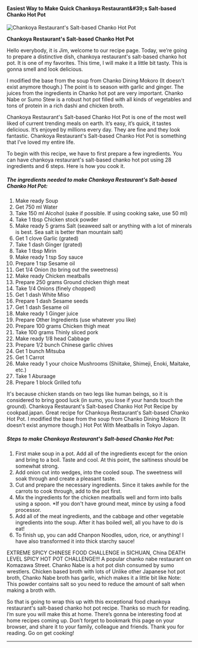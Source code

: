             

#### Easiest Way to Make Quick Chankoya Restaurant&amp;#39;s Salt-based Chanko Hot Pot

![Chankoya Restaurant's Salt-based Chanko Hot Pot](https://img-global.cpcdn.com/recipes/6373123688497152/751x532cq70/chankoya-restaurants-salt-based-chanko-hot-pot-recipe-main-photo.jpg)

**Chankoya Restaurant's Salt-based Chanko Hot Pot**

Hello everybody, it is Jim, welcome to our recipe page. Today, we’re going to prepare a distinctive dish, chankoya restaurant's salt-based chanko hot pot. It is one of my favorites. This time, I will make it a little bit tasty. This is gonna smell and look delicious.

I modified the base from the soup from Chanko Dining Mokoro (It doesn't exist anymore though.) The point is to season with garlic and ginger. The juices from the ingredients in Chanko hot pot are very important. Chanko Nabe or Sumo Stew is a robust hot pot filled with all kinds of vegetables and tons of protein in a rich dashi and chicken broth.

Chankoya Restaurant's Salt-based Chanko Hot Pot is one of the most well liked of current trending meals on earth. It’s easy, it’s quick, it tastes delicious. It’s enjoyed by millions every day. They are fine and they look fantastic. Chankoya Restaurant's Salt-based Chanko Hot Pot is something that I’ve loved my entire life.

To begin with this recipe, we have to first prepare a few ingredients. You can have chankoya restaurant's salt-based chanko hot pot using 28 ingredients and 6 steps. Here is how you cook it.

##### The ingredients needed to make Chankoya Restaurant's Salt-based Chanko Hot Pot:

1.  Make ready Soup
2.  Get 750 ml Water
3.  Take 150 ml Alcohol (sake if possible. If using cooking sake, use 50 ml)
4.  Take 1 tbsp Chicken stock powder
5.  Make ready 5 grams Salt (seaweed salt or anything with a lot of minerals is best. Sea salt is better than mountain salt)
6.  Get 1 clove Garlic (grated)
7.  Take 1 dash Ginger (grated)
8.  Take 1 tbsp Mirin
9.  Make ready 1 tsp Soy sauce
10.  Prepare 1 tsp Sesame oil
11.  Get 1/4 Onion (to bring out the sweetness)
12.  Make ready Chicken meatballs
13.  Prepare 250 grams Ground chicken thigh meat
14.  Take 1/4 Onions (finely chopped)
15.  Get 1 dash White Miso
16.  Prepare 1 dash Sesame seeds
17.  Get 1 dash Sesame oil
18.  Make ready 1 Ginger juice
19.  Prepare Other Ingredients (use whatever you like)
20.  Prepare 100 grams Chicken thigh meat
21.  Take 100 grams Thinly sliced pork
22.  Make ready 1/8 head Cabbage
23.  Prepare 1/2 bunch Chinese garlic chives
24.  Get 1 bunch Mitsuba
25.  Get 1 Carrot
26.  Make ready 1 your choice Mushrooms (Shiitake, Shimeji, Enoki, Maitake, etc.)
27.  Take 1 Aburaage
28.  Prepare 1 block Grilled tofu

It's because chicken stands on two legs like human beings, so it is considered to bring good luck (in sumo, you lose if your hands touch the ground). Chankoya Restaurant's Salt-based Chanko Hot Pot Recipe by cookpad.japan. Great recipe for Chankoya Restaurant's Salt-based Chanko Hot Pot. I modified the base from the soup from Chanko Dining Mokoro (It doesn't exist anymore though.) Hot Pot With Meatballs in Tokyo Japan.

##### Steps to make Chankoya Restaurant's Salt-based Chanko Hot Pot:

1.  First make soup in a pot. Add all of the ingredients except for the onion and bring to a boil. Taste and cool. At this point, the saltiness should be somewhat strong.
2.  Add onion cut into wedges, into the cooled soup. The sweetness will soak through and create a pleasant taste.
3.  Cut and prepare the necessary ingredients. Since it takes awhile for the carrots to cook through, add to the pot first.
4.  Mix the ingredients for the chicken meatballs well and form into balls using a spoon. \*If you don't have ground meat, mince by using a food processor.
5.  Add all of the meat ingredients, and the cabbage and other vegetable ingredients into the soup. After it has boiled well, all you have to do is eat!
6.  To finish up, you can add Chanpon Noodles, udon, rice, or anything! I have also transformed it into thick starchy sauce!

EXTREME SPICY CHINESE FOOD CHALLENGE in SICHUAN, China DEATH LEVEL SPICY HOT POT CHALLENGE!!! A popular chanko nabe restaurant on Komazawa Street. Chanko Nabe is a hot pot dish consumed by sumo wrestlers. Chicken based broth with lots of Unlike other Japanese hot pot broth, Chanko Nabe broth has garlic, which makes it a little bit like Note: This powder contains salt so you need to reduce the amount of salt when making a broth with.

So that is going to wrap this up with this exceptional food chankoya restaurant's salt-based chanko hot pot recipe. Thanks so much for reading. I’m sure you will make this at home. There’s gonna be interesting food at home recipes coming up. Don’t forget to bookmark this page on your browser, and share it to your family, colleague and friends. Thank you for reading. Go on get cooking!

* * *